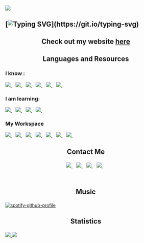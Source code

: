 # ![](https://github.com/neophyte-programmer/neophyte-programmer/blob/main/banner.png?raw=true)

## [![Typing SVG](https://readme-typing-svg.herokuapp.com?font=open+sans&color=FFFFFF&lines=Hi+there+%F0%9F%91%8B+My+name+is+Nutifafa.+;Welcome+to+my+Github+Page.)](https://git.io/typing-svg)

## <p align= "center"> Check out my website [here](nutifafasportfolio.netlify.app)</p>


## <p align= "center"> Languages and Resources</p>
### I know : <br>
<a href="https://github.com/neophyte-programmer">
    <img src="https://img.shields.io/badge/HTML5-E34F26?style=for-the-badge&logo=html5&logoColor=white" />
</a>&nbsp;&nbsp;
<a href="https://github.com/neophyte-programmer">
    <img src="https://img.shields.io/badge/CSS3-1572B6?style=for-the-badge&logo=css3&logoColor=white" />
</a>&nbsp;&nbsp;
<a href="https://github.com/neophyte-programmer">
    <img src="https://img.shields.io/badge/JavaScript-323330?style=for-the-badge&logo=javascript&logoColor=F7DF1E" />
</a>&nbsp;&nbsp;
<a href="https://github.com/neophyte-programmer">
    <img src="https://img.shields.io/badge/C-00599C?style=for-the-badge&logo=c&logoColor=white" />
</a>&nbsp;&nbsp;
<a href="https://github.com/neophyte-programmer">
    <img src="https://img.shields.io/badge/C%2B%2B-00599C?style=for-the-badge&logo=c%2B%2B&logoColor=white" />
</a>&nbsp;&nbsp;
<a href="https://github.com/neophyte-programmer">
    <img src="https://img.shields.io/badge/Microsoft_Office-D83B01?style=for-the-badge&logo=microsoft-office&logoColor=white" />
</a>&nbsp;&nbsp;


### I am learning: <br>
<a href="https://github.com/neophyte-programmer">
    <img src="https://img.shields.io/badge/Java-ED8B00?style=for-the-badge&logo=java&logoColor=white" />
</a>&nbsp;&nbsp;
<a href="https://github.com/neophyte-programmer">
    <img src="https://img.shields.io/badge/PHP-777BB4?style=for-the-badge&logo=php&logoColor=white" />
</a>&nbsp;&nbsp;
<a href="https://github.com/neophyte-programmer">
    <img src="https://img.shields.io/badge/Python-3776AB?style=for-the-badge&logo=python&logoColor=white" />
</a>&nbsp;&nbsp;
<a href="https://github.com/neophyte-programmer">
    <img src="https://img.shields.io/badge/MySQL-00000F?style=for-the-badge&logo=mysql&logoColor=white" />
</a>&nbsp;&nbsp;

### My Workspace <br>
<a href="https://github.com/neophyte-programmer">
    <img src="https://img.shields.io/badge/Microsoft%20SQL%20Server-CC2927?style=for-the-badge&logo=microsoft%20sql%20server&logoColor=white" />
</a>&nbsp;&nbsp;
<a href="https://github.com/neophyte-programmer">
    <img src="https://img.shields.io/badge/Xampp-F37623?style=for-the-badge&logo=xampp&logoColor=white" />
</a>&nbsp;&nbsp;
<a href="https://github.com/neophyte-programmer">
    <img src="https://img.shields.io/badge/Apache-D22128?style=for-the-badge&logo=Apache&logoColor=white" />
</a>&nbsp;&nbsp;
<a href="https://github.com/neophyte-programmer">
    <img src="https://img.shields.io/badge/Eclipse-2C2255?style=for-the-badge&logo=eclipse&logoColor=white" />
</a>&nbsp;&nbsp;
<a href="https://github.com/neophyte-programmer">
    <img src="https://img.shields.io/badge/Kali_Linux-557C94?style=for-the-badge&logo=kali-linux&logoColor=white" />
</a>&nbsp;&nbsp;
<a href="https://github.com/neophyte-programmer">
    <img src="https://img.shields.io/badge/Visual_Studio_Code-0078D4?style=for-the-badge&logo=visual%20studio%20code&logoColor=white" />
</a>&nbsp;&nbsp;
<a href="https://github.com/neophyte-programmer">
    <img src="https://img.shields.io/badge/pycharm-143?style=for-the-badge&logo=pycharm&logoColor=black&color=black&labelColor=green" />
</a>&nbsp;&nbsp;


## <p align= "center"> Contact Me </p>
<p align= "center">
 <a href="mailto:attorfafa@gmail.com?subject=REQUEST">
    <img src="https://img.shields.io/badge/Gmail-D14836?style=for-the-badge&logo=gmail&logoColor=white" />
  </a>&nbsp;&nbsp;
  <a href="https://t.me/sayaprayer">
    <img src="https://img.shields.io/badge/Telegram-2CA5E0?style=for-the-badge&logo=telegram&logoColor=white" />        
  </a>&nbsp;&nbsp;
 <a href="https://wa.me/+233502297337">
    <img src="https://img.shields.io/badge/WhatsApp-25D366?style=for-the-badge&logo=whatsapp&logoColor=white" />        
  </a>&nbsp;&nbsp;
  <a href="http://twitter.com/Nutifafa18">
    <img src="https://img.shields.io/badge/Twitter-1DA1F2?style=for-the-badge&logo=twitter&logoColor=white" />        
  </a>&nbsp;&nbsp;
</p>
<br>

## <p align= "center"> Music</p>

[![spotify-github-profile](https://spotify-github-profile.vercel.app/api/view?uid=3lz79cmnz0wkfc191zqtsaayj&cover_image=true&theme=default&bar_color=2137e4)](https://github.com/kittinan/spotify-github-profile)





## <p align= "center"> Statistics </p>
<a href="/">
  <img src="http://github-readme-streak-stats.herokuapp.com?user=neophyte-programmer&theme=midnight-purple&hide_border=true" />
</a>

<a href="/">
  <img src="https://github-readme-stats.vercel.app/api/top-langs/?username=neophyte-programmer&layout=compact&langs_count=10&theme=midnight-purple&hide_border=true&count-private=true" />
</a>






